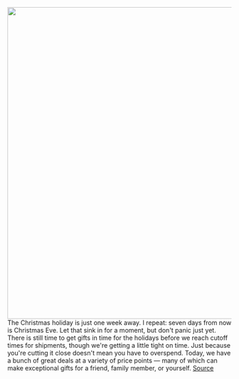 <img src='https://cdn.vox-cdn.com/thumbor/Wn_Fhq4XNmKLeweJsCpC4hpiFZs=/0x0:1217x811/1200x800/filters:focal(512x309:706x503)/cdn.vox-cdn.com/uploads/chorus_image/image/70286582/vizio_voice.0.jpg' width='700px' /><br/>
The Christmas holiday is just one week away. I repeat: seven days from now is Christmas Eve. Let that sink in for a moment, but don't panic just yet. There is still time to get gifts in time for the holidays before we reach cutoff times for shipments, though we're getting a little tight on time. Just because you're cutting it close doesn't mean you have to overspend. Today, we have a bunch of great deals at a variety of price points — many of which can make exceptional gifts for a friend, family member, or yourself.
<a href='https://www.theverge.com/2021/12/17/22839973/vizio-mq7-tv-lonovo-chromebook-duet-amazon-music-echo-dot-playstation-powera-sony-apple-deal-sale'> Source <a/>